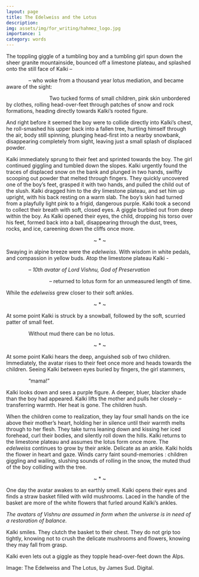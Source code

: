 ```yaml
---
layout: page
title: The Edelweiss and the Lotus
description:
img: assets/img/for_writing/hahmez_logo.jpg
importance: 1
category: words
---
```


The toppling giggle of a tumbling boy and a tumbling girl spun down the sheer granite mountainside, bounced off a limestone plateau, and splashed onto the still face of Kalki –

&emsp;&emsp;&emsp;&emsp; – who woke from a thousand year lotus mediation, and became aware of the sight:

&emsp;&emsp;&emsp;&emsp;&emsp;&emsp;&emsp;&emsp; Two tucked forms of small children, pink skin unbordered by clothes, rolling head-over-feet through patches of snow and rock formations, heading directly towards Kalki’s rooted figure.

And right before it seemed the boy were to collide directly into Kalki’s chest, he roll-smashed his upper back into a fallen tree, hurtling himself through the air, body still spinning, plunging head-first into a nearby snowbank, disappearing completely from sight, leaving just a small splash of displaced powder.

Kalki immediately sprung to their feet and sprinted towards the boy. The girl continued giggling and tumbled down the slopes. Kalki urgently found the traces of displaced snow on the bank and plunged in two hands, swiftly scooping out powder that melted through fingers. They quickly uncovered one of the boy’s feet, grasped it with two hands, and pulled the child out of the slush. Kalki dragged him to the dry limestone plateau, and set him up upright, with his back resting on a warm slab. The boy’s skin had turned from a playfully light pink to a frigid, dangerous purple. Kalki took a second to collect their breath with soft, closed eyes. A giggle burbled out from deep within the boy. As Kalki opened their eyes, the child, dropping his torso over his feet, formed back into a ball, disappearing through the dust, trees, rocks, and ice, careening down the cliffs once more.

<p><center> ~ * ~ </center></p>

Swaying in alpine breeze were the *edelweiss*. With wisdom in white pedals, and compassion in yellow buds. Atop the limestone plateau Kalki - 

&emsp;&emsp;&emsp;&emsp; – *10th avatar of Lord Vishnu, God of Preservation*

&emsp;&emsp;&emsp;&emsp;&emsp;&emsp;&emsp;&emsp; – returned to lotus form for an unmeasured length of time. 

While the *edelweiss* grew closer to their soft ankles.

<p><center> ~ * ~ </center></p>

At some point Kalki is struck by a snowball, followed by the soft, scurried patter of small feet. 

&emsp;&emsp;&emsp;&emsp; Without mud there can be no lotus.

<p><center> ~ * ~ </center></p>

At some point Kalki hears the deep, anguished sob of two children. Immediately, the avatar rises to their feet once more and heads towards the children. Seeing Kalki between eyes buried by fingers, the girl stammers,

&emsp;&emsp;&emsp;&emsp; “mama!” 

Kalki looks down and sees a purple figure. A deeper, bluer, blacker shade than the boy had appeared. Kalki lifts the mother and pulls her closely – transferring warmth. Her heat is gone. The children hush.

When the children come to realization, they lay four small hands on the ice above their mother’s heart, holding her in silence until their warmth melts through to her flesh. They take turns leaning down and kissing her iced forehead, curl their bodies, and silently roll down the hills. 
Kalki returns to the limestone plateau and assumes the lotus form once more. The *edelweiss* continues to grow by their ankle. Delicate as an ankle. Kalki holds the flower in heart and gaze. Winds carry faint sound-memories : children giggling and wailing, slushing sounds of rolling in the snow, the muted thud of the boy colliding with the tree. 

<p><center> ~ * ~ </center></p>

One day the avatar awakes to an earthly smell. Kalki opens their eyes and finds a straw basket filled with wild mushrooms. Laced in the handle of the basket are more of the white flowers that furled around Kalki’s ankles.

*The avatars of Vishnu are assumed in form when the universe is in need of a restoration of balance.*

Kalki smiles. They clutch the basket to their chest. They do not grip too tightly, knowing not to crush the delicate mushrooms and flowers, knowing they may fall from grasp.

Kalki even lets out a giggle as they topple head-over-feet down the Alps.

Image: The Edelweiss and The Lotus, by James Sud. Digital.
